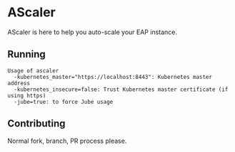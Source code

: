 # AScaler

AScaler is here to help you auto-scale your EAP instance.

## Running

```
Usage of ascaler
  -kubernetes_master="https://localhost:8443": Kubernetes master address
  -kubernetes_insecure=false: Trust Kubernetes master certificate (if using https)
  -jube=true: to force Jube usage
```

## Contributing

Normal fork, branch, PR process please.
